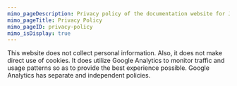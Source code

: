 ```yaml
---
mimo_pageDescription: Privacy policy of the documentation website for Jering.Markdig.Extensions.FlexiBlocks.
mimo_pageTitle: Privacy Policy
mimo_pageID: privacy-policy
mimo_isDisplay: true
---
```


This website does not collect personal information. Also, it does not make direct use of cookies. It does utilize Google Analytics to monitor traffic and usage patterns so as to provide the best experience possible.
Google Analytics has separate and independent policies.
